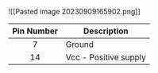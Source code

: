 ![[Pasted image 20230909165902.png]]

| Pin Number          | Description           |
| ------------------- | --------------------- |
| <center>7</center>  | Ground                |
| <center>14</center> | Vcc - Positive supply |
